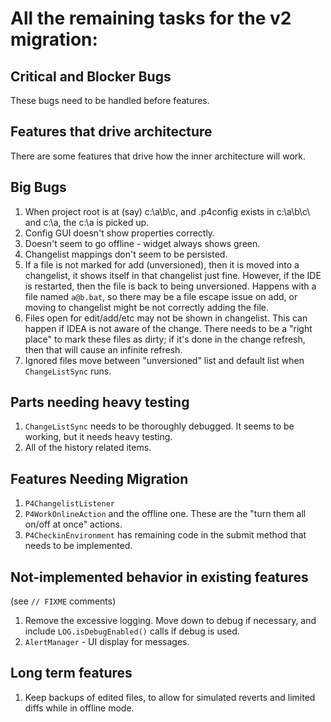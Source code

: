 # All the remaining tasks for the v2 migration:


## Critical and Blocker Bugs

These bugs need to be handled before features.



## Features that drive architecture

There are some features that drive how the inner architecture will work.


## Big Bugs


1. When project root is at (say) c:\a\b\c\, and .p4config exists in c:\a\b\c\ and c:\a, the
   c:\a is picked up.
1. Config GUI doesn't show properties correctly.
1. Doesn't seem to go offline - widget always shows green.
1. Changelist mappings don't seem to be persisted.
1. If a file is not marked for add (unversioned), then it is moved into a changelist,
   it shows itself in that changelist just fine.  However, if the IDE is restarted,
   then the file is back to being unversioned.  Happens with a file named
   `a@b.bat`, so there may be a file escape issue on add, or moving to changelist
   might be not correctly adding the file.
1. Files open for edit/add/etc may not be shown in changelist.  This can happen
   if IDEA is not aware of the change.  There needs to be a "right place" to
   mark these files as dirty; if it's done in the change refresh, then
   that will cause an infinite refresh.
1. Ignored files move between "unversioned" list and default list when
   `ChangeListSync` runs.


## Parts needing heavy testing

1. `ChangeListSync` needs to be thoroughly debugged.  It seems to be working, but it
   needs heavy testing.
1. All of the history related items.


## Features Needing Migration

1. `P4ChangelistListener`
1. `P4WorkOnlineAction` and the offline one.  These are the "turn them all on/off at once" actions.
1. `P4CheckinEnvironment` has remaining code in the submit method that needs to be implemented.


## Not-implemented behavior in existing features

(see `// FIXME` comments)

1. Remove the excessive logging.  Move down to debug if necessary,
   and include `LOG.isDebugEnabled()` calls if debug is used.
1. `AlertManager` - UI display for messages.


## Long term features

1. Keep backups of edited files, to allow for simulated reverts and limited diffs while in
   offline mode.
